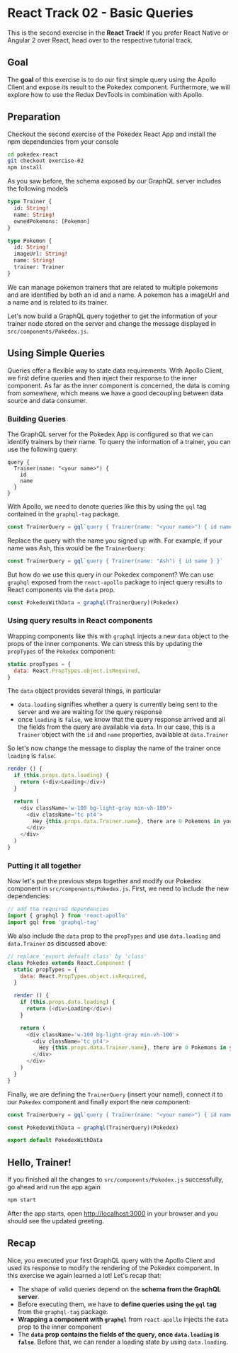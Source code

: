 # React Track 02 - Basic Queries

This is the second exercise in the **React Track**! If you prefer React Native or Angular 2 over React, head over to the respective tutorial track.

## Goal

The **goal** of this exercise is to do our first simple query using the Apollo Client and expose its result to the Pokedex component. Furthermore, we will explore how to use the Redux DevTools in combination with Apollo.

## Preparation

Checkout the second exercise of the Pokedex React App and install the npm dependencies from your console

```sh
cd pokedex-react
git checkout exercise-02
npm install
```

As you saw before, the schema exposed by our GraphQL server includes the following models

```graphql
type Trainer {
  id: String!
  name: String!
  ownedPokemons: [Pokemon]
}

type Pokemon {
  id: String!
  imageUrl: String!
  name: String!
  trainer: Trainer
}
```

We can manage pokemon trainers that are related to multiple pokemons and are identified by both an id and a name. A pokemon has a imageUrl and a name and is related to its trainer.

Let's now build a GraphQL query together to get the information of your trainer node stored on the server and change the message displayed in `src/components/Pokedex.js`.

## Using Simple Queries

Queries offer a flexible way to state data requirements. With Apollo Client, we first define queries and then inject their response to the inner component. As far as the inner component is concerned, the data is coming from *somewhere*, which means we have a good decoupling between data source and data consumer.

### Building Queries

The GraphQL server for the Pokedex App is configured so that we can identify trainers by their name. To query the information of a trainer, you can use the following query:

```
query {
  Trainer(name: "<your name>") {
    id
    name
  }
}
```

With Apollo, we need to denote queries like this by using the `gql` tag contained in the `graphql-tag` package.

```js
const TrainerQuery = gql`query { Trainer(name: "<your name>") { id name } }`
```

Replace the query with the name you signed up with. For example, if your name was Ash, this would be the `TrainerQuery`:

```js
const TrainerQuery = gql`query { Trainer(name: "Ash") { id name } }`
```

But how do we use this query in our Pokedex component? We can use `graphql` exposed from the `react-apollo` package to inject query results to React components via the `data` prop.

```js
const PokedexWithData = graphql(TrainerQuery)(Pokedex)
```

### Using query results in React components

Wrapping components like this with `graphql` injects a new `data` object to the props of the inner components. We can stress this by updating the `propTypes` of the `Pokedex` component:

```js
static propTypes = {
  data: React.PropTypes.object.isRequired,
}
```

The `data` object provides several things, in particular

* `data.loading` signifies whether a query is currently being sent to the server and we are waiting for the query response
* once `loading` is `false`, we know that the query response arrived and all the fields from the query are available via `data`. In our case, this is a `Trainer` object with the `id` and `name` properties, available at `data.Trainer`

So let's now change the message to display the name of the trainer once `loading` is `false`:

```js
render () {
  if (this.props.data.loading) {
    return (<div>Loading</div>)
  }

  return (
    <div className='w-100 bg-light-gray min-vh-100'>
      <div className='tc pt4'>
        Hey {this.props.data.Trainer.name}, there are 0 Pokemons in your pokedex
      </div>
    </div>
  )
}
```

### Putting it all together

Now let's put the previous steps together and modify our Pokedex component in `src/components/Pokedex.js`. First, we need to include the new dependencies:

```js
// add the required dependencies
import { graphql } from 'react-apollo'
import gql from 'graphql-tag'
```

We also include the `data` prop to the `propTypes` and use `data.loading` and `data.Trainer` as discussed above:

```js
// replace 'export default class' by 'class'
class Pokedex extends React.Component {
  static propTypes = {
    data: React.PropTypes.object.isRequired,
  }

  render () {
    if (this.props.data.loading) {
      return (<div>Loading</div>)
    }

    return (
      <div className='w-100 bg-light-gray min-vh-100'>
        <div className='tc pt4'>
          Hey {this.props.data.Trainer.name}, there are 0 Pokemons in your pokedex
        </div>
      </div>
    )
  }
}
```

Finally, we are defining the `TrainerQuery` (insert your name!), connect it to our `Pokedex` component and finally export the new component:

```js
const TrainerQuery = gql`query { Trainer(name: "<your name>") { id name } }`

const PokedexWithData = graphql(TrainerQuery)(Pokedex)

export default PokedexWithData
```

## Hello, Trainer!

If you finished all the changes to `src/components/Pokedex.js` successfully, go ahead and run the app again

```sh
npm start
```

After the app starts, open [http://localhost:3000](http://localhost:3000) in your browser and you should see the updated greeting.

## Recap

Nice, you executed your first GraphQL query with the Apollo Client and used its response to modify the rendering of the Pokedex component. In this exercise we again learned a lot! Let's recap that:

* The shape of valid queries depend on the **schema from the GraphQL server**.
* Before executing them, we have to **define queries using the `gql` tag** from the `graphql-tag` package.
* **Wrapping a component with `graphql`** from `react-apollo` injects the `data` prop to the inner component
* The **`data` prop contains the fields of the query, once `data.loading` is `false`**. Before that, we can render a loading state by using `data.loading`.

